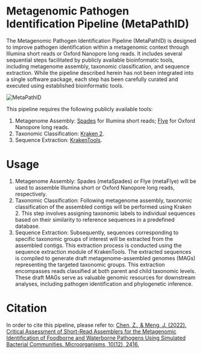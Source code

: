# Metagenomic Pathogen Identification Pipeline (MetaPathID)
The Metagenomic Pathogen Identification Pipeline (MetaPathID) is designed to improve pathogen identification within a metagenomic context through Illumina short reads or Oxford Nanopore long reads. It includes several sequential steps facilitated by publicly available bioinformatic tools, including metagenome assembly, taxonomic classification, and sequence extraction. While the pipeline described herein has not been integrated into a single software package, each step has been carefully curated and executed using established bioinformatic tools. 

![MetaPathID](https://github.com/jackchen129/Metagenomic-pathogen-identification-pipeline/assets/49889016/6a526218-2a03-49a0-bbf1-3d17a0f1f89e)

This pipeline requires the following publicly available tools: 
1. Metagenome Assembly: [Spades](https://github.com/ablab/spades) for Illumina short reads; [Flye](https://github.com/tseemann/shovill) for Oxford Nanopore long reads.
2. Taxonomic Classification: [Kraken 2](https://github.com/DerrickWood/kraken2).
3. Sequence Extraction: [KrakenTools](https://github.com/jenniferlu717/KrakenTools).

# Usage
1. Metagenome Assembly: Spades (metaSpades) or Flye (metaFlye) will be used to assemble Illumina short or Oxford Nanopore long reads, respectively.
2. Taxonomic Classification: Following metagenome assembly, taxonomic classification of the assembled contigs will be performed using Kraken 2. This step involves assigning taxonomic labels to individual sequences based on their similarity to reference sequences in a predefined database.
3. Sequence Extraction: Subsequently, sequences corresponding to specific taxonomic groups of interest will be extracted from the assembled contigs. This extraction process is conducted using the sequence extraction module of KrakenTools. The extracted sequences is compiled to generate draft metagenome-assembled genomes (MAGs) representing the targeted taxonomic groups. This extraction encompasses reads classified at both parent and child taxonomic levels. These draft MAGs serve as valuable genomic resources for downstream analyses, including pathogen identification and phylogenetic inference.

# Citation
In order to cite this pipeline, please refer to:
[Chen, Z., & Meng, J. (2022). Critical Assessment of Short-Read Assemblers for the Metagenomic Identification of Foodborne and Waterborne Pathogens Using Simulated Bacterial Communities. Microorganisms, 10(12), 2416.](https://www.mdpi.com/2076-2607/10/12/2416)

